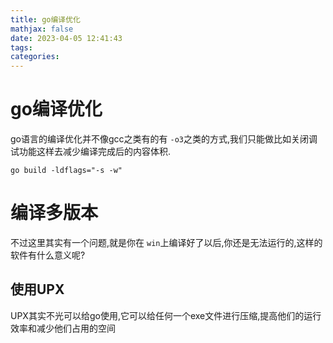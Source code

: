 ```yaml
---
title: go编译优化
mathjax: false
date: 2023-04-05 12:41:43
tags:
categories:
---
```


# go编译优化

go语言的编译优化并不像gcc之类有的有 `-o3`之类的方式,我们只能做比如关闭调试功能这样去减少编译完成后的内容体积.

```
go build -ldflags="-s -w" 
```

# 编译多版本 

不过这里其实有一个问题,就是你在 `win`上编译好了以后,你还是无法运行的,这样的软件有什么意义呢?



## 使用UPX

UPX其实不光可以给go使用,它可以给任何一个exe文件进行压缩,提高他们的运行效率和减少他们占用的空间
